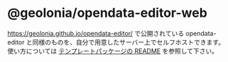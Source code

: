 # @geolonia/opendata-editor-web

https://geolonia.github.io/opendata-editor/ で公開されている opendata-editor と同様のものを、自分で用意したサーバー上でセルフホストできます。  
使い方については [テンプレートパッケージの README](../create/README.md) を参照して下さい。

